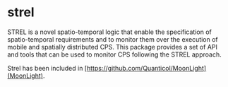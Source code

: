 # strel
STREL is a novel spatio-temporal logic that enable the specification of spatio-temporal requirements and to monitor them over the execution of mobile and spatially distributed CPS. This package provides a set of API and tools that can be used to monitor CPS following the STREL approach.  


Strel has been included in [https://github.com/Quanticol/MoonLight](MoonLight).

